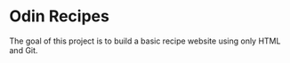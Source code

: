 # Odin Recipes

The goal of this project is to build a basic recipe website using only HTML and Git.
